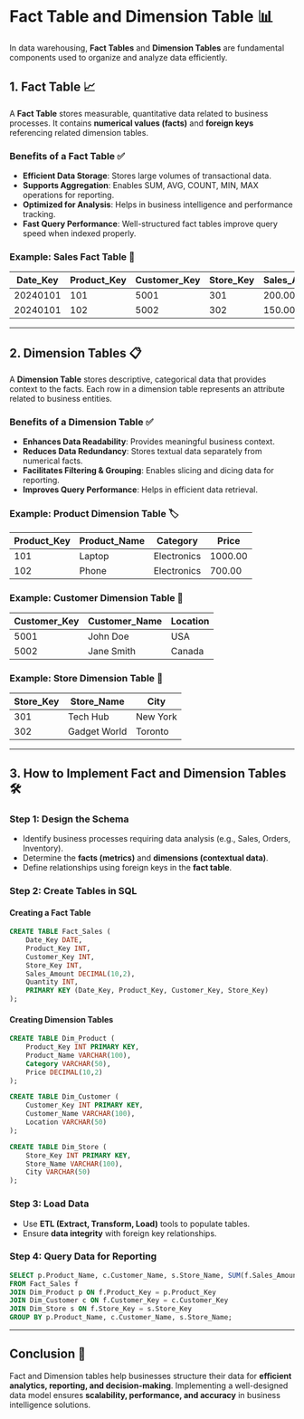 # Fact Table and Dimension Table 📊

In data warehousing, **Fact Tables** and **Dimension Tables** are fundamental components used to organize and analyze data efficiently.

## 1. Fact Table 📈
A **Fact Table** stores measurable, quantitative data related to business processes. It contains **numerical values (facts)** and **foreign keys** referencing related dimension tables.

### **Benefits of a Fact Table ✅**
- **Efficient Data Storage**: Stores large volumes of transactional data.
- **Supports Aggregation**: Enables SUM, AVG, COUNT, MIN, MAX operations for reporting.
- **Optimized for Analysis**: Helps in business intelligence and performance tracking.
- **Fast Query Performance**: Well-structured fact tables improve query speed when indexed properly.

### **Example: Sales Fact Table** 🛒
| Date_Key  | Product_Key | Customer_Key | Store_Key | Sales_Amount | Quantity |
|-----------|------------|--------------|-----------|--------------|----------|
| 20240101  | 101        | 5001         | 301       | 200.00       | 2        |
| 20240101  | 102        | 5002         | 302       | 150.00       | 1        |

---
## 2. Dimension Tables 📋
A **Dimension Table** stores descriptive, categorical data that provides context to the facts. Each row in a dimension table represents an attribute related to business entities.

### **Benefits of a Dimension Table ✅**
- **Enhances Data Readability**: Provides meaningful business context.
- **Reduces Data Redundancy**: Stores textual data separately from numerical facts.
- **Facilitates Filtering & Grouping**: Enables slicing and dicing data for reporting.
- **Improves Query Performance**: Helps in efficient data retrieval.

### **Example: Product Dimension Table** 🏷️
| Product_Key | Product_Name | Category     | Price  |
|------------|-------------|-------------|--------|
| 101        | Laptop      | Electronics | 1000.00 |
| 102        | Phone       | Electronics | 700.00  |

### **Example: Customer Dimension Table** 👥
| Customer_Key | Customer_Name | Location   |
|-------------|--------------|-----------|
| 5001        | John Doe     | USA       |
| 5002        | Jane Smith   | Canada    |

### **Example: Store Dimension Table** 🏬
| Store_Key | Store_Name  | City    |
|----------|------------|--------|
| 301      | Tech Hub   | New York |
| 302      | Gadget World | Toronto  |

---
## 3. How to Implement Fact and Dimension Tables 🛠️

### **Step 1: Design the Schema**
- Identify business processes requiring data analysis (e.g., Sales, Orders, Inventory).
- Determine the **facts (metrics)** and **dimensions (contextual data)**.
- Define relationships using foreign keys in the **fact table**.

### **Step 2: Create Tables in SQL**
#### **Creating a Fact Table**
```sql
CREATE TABLE Fact_Sales (
    Date_Key DATE,
    Product_Key INT,
    Customer_Key INT,
    Store_Key INT,
    Sales_Amount DECIMAL(10,2),
    Quantity INT,
    PRIMARY KEY (Date_Key, Product_Key, Customer_Key, Store_Key)
);
```

#### **Creating Dimension Tables**
```sql
CREATE TABLE Dim_Product (
    Product_Key INT PRIMARY KEY,
    Product_Name VARCHAR(100),
    Category VARCHAR(50),
    Price DECIMAL(10,2)
);

CREATE TABLE Dim_Customer (
    Customer_Key INT PRIMARY KEY,
    Customer_Name VARCHAR(100),
    Location VARCHAR(50)
);

CREATE TABLE Dim_Store (
    Store_Key INT PRIMARY KEY,
    Store_Name VARCHAR(100),
    City VARCHAR(50)
);
```

### **Step 3: Load Data**
- Use **ETL (Extract, Transform, Load)** tools to populate tables.
- Ensure **data integrity** with foreign key relationships.

### **Step 4: Query Data for Reporting**
```sql
SELECT p.Product_Name, c.Customer_Name, s.Store_Name, SUM(f.Sales_Amount) AS Total_Sales
FROM Fact_Sales f
JOIN Dim_Product p ON f.Product_Key = p.Product_Key
JOIN Dim_Customer c ON f.Customer_Key = c.Customer_Key
JOIN Dim_Store s ON f.Store_Key = s.Store_Key
GROUP BY p.Product_Name, c.Customer_Name, s.Store_Name;
```

---
## Conclusion 🎯
Fact and Dimension tables help businesses structure their data for **efficient analytics, reporting, and decision-making**. Implementing a well-designed data model ensures **scalability, performance, and accuracy** in business intelligence solutions.
